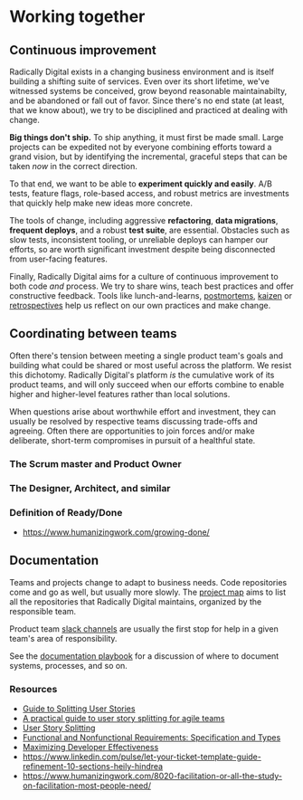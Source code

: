 # Working together

## Continuous improvement

Radically Digital exists in a changing business environment and is itself building a shifting suite of services. Even over its
short lifetime, we've witnessed systems be conceived, grow beyond reasonable maintainabilty, and be abandoned or
fall out of favor. Since there's no end state (at least, that we know about), we try to be disciplined and
practiced at dealing with change.

**Big things don't ship.** To ship anything, it must first be made small. Large projects can be expedited not by
everyone combining efforts toward a grand vision, but by identifying the incremental, graceful steps that can be
taken _now_ in the correct direction.

To that end, we want to be able to **experiment quickly and easily**. A/B tests, feature flags, role-based access,
and robust metrics are investments that quickly help make new ideas more concrete.

The tools of change, including aggressive **refactoring**, **data migrations**, **frequent deploys**, and a robust
**test suite**, are essential. Obstacles such as slow tests, inconsistent tooling, or unreliable deploys can hamper
our efforts, so are worth significant investment despite being disconnected from user-facing features.

Finally, Radically Digital aims for a culture of continuous improvement to both code _and_ process. We try to share wins, teach
best practices and offer constructive feedback. Tools like lunch-and-learns,
[postmortems](https://github.com/danluu/post-mortems), [kaizen](https://en.wikipedia.org/wiki/Kaizen) or
[retrospectives](https://en.wikipedia.org/wiki/Retrospective) help us reflect on our own practices and make change.

## Coordinating between teams

Often there's tension between meeting a single product team's goals and building what could be shared or most
useful across the platform. We resist this dichotomy. Radically Digital's platform _is_ the cumulative work of its product
teams, and will only succeed when our efforts combine to enable higher and higher-level features rather than local
solutions.

When questions arise about worthwhile effort and investment, they can usually be resolved by respective teams
discussing trade-offs and agreeing. Often there are opportunities to join forces and/or make deliberate, short-term
compromises in pursuit of a healthful state.

### The Scrum master and Product Owner

<!-- TODO: ABC-001 -->

### The Designer, Architect, and similar

<!-- TODO: ABC-001 -->

### Definition of Ready/Done

<!-- TODO: ABC-001 LINK TO RAD DOR/DOD -->

- https://www.humanizingwork.com/growing-done/

## Documentation

Teams and projects change to adapt to business needs. Code repositories come and go as well, but usually more
slowly. The [project map](https://www.notion.so/artsy/17c4b550458a4cb8bcbf1b68060d63e6) aims to list all the
repositories that Radically Digital maintains, organized by the responsible team.

Product team [slack channels](https://artsy.slack.com) are usually the first stop for help in a given team's
area of responsibility.

See the [documentation playbook](06_documentation) for a discussion of where to document systems, processes, and so
on.

### Resources

- [Guide to Splitting User Stories](https://www.humanizingwork.com/the-humanizing-work-guide-to-splitting-user-stories)
- [A practical guide to user story splitting for agile teams](https://techbeacon.com/app-dev-testing/practical-guide-user-story-splitting-agile-teams)
- [User Story Splitting](https://www.visual-paradigm.com/scrum/user-story-splitting-vertical-slice-vs-horizontal-slice/)
- [Functional and Nonfunctional Requirements: Specification and Types](https://www.altexsoft.com/blog/business/functional-and-non-functional-requirements-specification-and-types/)
- [Maximizing Developer Effectiveness](https://martinfowler.com/articles/developer-effectiveness.html)
- https://www.linkedin.com/pulse/let-your-ticket-template-guide-refinement-10-sections-heily-hindrea
- https://www.humanizingwork.com/8020-facilitation-or-all-the-study-on-facilitation-most-people-need/
